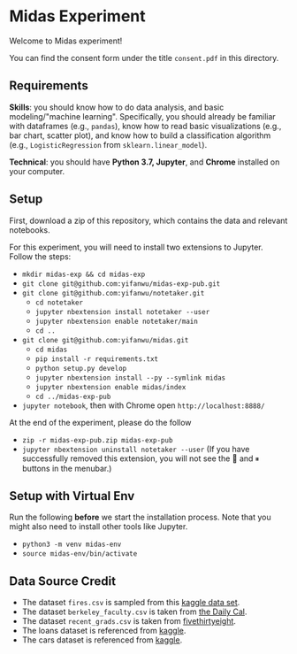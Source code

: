 # Midas Experiment

Welcome to Midas experiment!

You can find the consent form under the title `consent.pdf` in this directory.

## Requirements

**Skills**: you should know how to do data analysis, and basic modeling/"machine learning".  Specifically, you should already be familiar with dataframes (e.g., `pandas`), know how to read basic visualizations (e.g., bar chart, scatter plot), and know how to build a classification algorithm (e.g., `LogisticRegression` from `sklearn.linear_model`).

**Technical**: you should have **Python 3.7, Jupyter**, and **Chrome** installed on your computer.

## Setup

First, download a zip of this repository, which contains the data and relevant notebooks.

For this experiment, you will need to install two extensions to Jupyter. Follow the steps:

* `mkdir midas-exp && cd midas-exp`
* `git clone git@github.com:yifanwu/midas-exp-pub.git`
* `git clone git@github.com:yifanwu/notetaker.git`
  * `cd notetaker`
  * `jupyter nbextension install notetaker --user`
  * `jupyter nbextension enable notetaker/main`
  * `cd ..`
* `git clone git@github.com:yifanwu/midas.git`
  * `cd midas`
  * `pip install -r requirements.txt`
  * `python setup.py develop`
  * `jupyter nbextension install --py --symlink midas`
  * `jupyter nbextension enable midas/index`
  * `cd ../midas-exp-pub`
* `jupyter notebook`, then with Chrome open `http://localhost:8888/`

At the end of the experiment, please do the follow

* `zip -r midas-exp-pub.zip midas-exp-pub`
* `jupyter nbextension uninstall notetaker --user` (If you have successfully removed this extension, you will not see the 🧽 and ⏸ buttons in the menubar.)

## Setup with Virtual Env

Run the following **before** we start the installation process. Note that you might also need to install other tools like Jupyter.

* `python3 -m venv midas-env`
* `source midas-env/bin/activate`

## Data Source Credit

* The dataset `fires.csv` is sampled from this [kaggle data set](https://www.kaggle.com/rtatman/188-million-us-wildfires).
* The dataset `berkeley_faculty.csv` is taken from [the Daily Cal](https://github.com/dailycal-projects/ucb-faculty-salary).
* The dataset `recent_grads.csv` is taken from [fivethirtyeight](https://github.com/fivethirtyeight/data/tree/master/college-majors).
* The loans dataset is referenced from [kaggle](https://www.kaggle.com/c/home-credit-default-risk/data).
* The cars dataset is referenced from [kaggle](https://www.kaggle.com/austinreese/craigslist-carstrucks-data).
